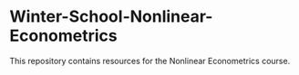 # Winter-School-Nonlinear-Econometrics
This repository contains resources for the Nonlinear Econometrics course.
